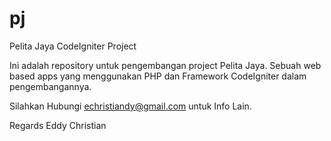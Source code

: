 pj
==

Pelita Jaya CodeIgniter Project

Ini adalah repository untuk pengembangan project Pelita Jaya.
Sebuah web based apps yang menggunakan PHP dan Framework CodeIgniter dalam pengembangannya.


Silahkan Hubungi echristiandy@gmail.com untuk Info Lain.

Regards Eddy Christian
